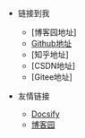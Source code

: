 <!-- _navbar.md -->

* 链接到我
  * [博客园地址]
  * [Github地址](https://github.com/xiao-lin-hub)
  * [知乎地址]
  * [CSDN地址]
  * [Gitee地址]


* 友情链接
  * [Docsify](https://docsify.js.org/#/)
  * [博客园](https://www.cnblogs.com/)